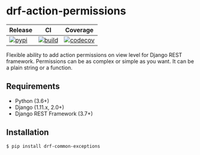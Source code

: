 drf-action-permissions
===

| Release | CI | Coverage |
|---------|----|----------|
|[![pypi](https://img.shields.io/pypi/v/drf-action-permissions.svg)](https://pypi.python.org/pypi/drf-action-permissions)|[![build](https://img.shields.io/travis/com/abogoyavlensky/drf-action-permissions.svg)](https://travis-ci.com/abogoyavlensky/drf-action-permissions)|[![codecov](https://img.shields.io/codecov/c/github/abogoyavlensky/drf-action-permissions.svg)](https://codecov.io/gh/abogoyavlensky/drf-action-permissions)|

Flexible ability to add action permissions on view level
for Django REST framework. Permissions can be as complex or simple as you want.
It can be a plain string or a function.

## Requirements

- Python (3.6+)
- Django (1.11.x, 2.0+)
- Django REST Framework (3.7+)

## Installation

```bash
$ pip install drf-common-exceptions
```
